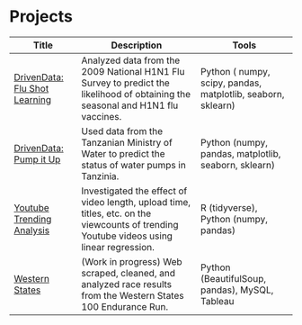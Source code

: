 # Projects

| Title | Description | Tools | 
| ----- | ----------- | ----- |
|[DrivenData: Flu Shot Learning](https://github.com/talanthier/h1n1-flu-vaccine-prediction)| Analyzed data from the 2009 National H1N1 Flu Survey to predict the likelihood of obtaining the seasonal and H1N1 flu vaccines.| Python ( numpy, scipy, pandas, matplotlib, seaborn, sklearn) |
|[DrivenData: Pump it Up](https://github.com/talanthier/Pump-It-Up-Water-Table-DrivenData) |  Used data from the Tanzanian Ministry of Water to predict the status of water pumps in Tanzinia. | Python (numpy, pandas, matplotlib, seaborn, sklearn)|
| [Youtube Trending Analysis](https://github.com/talanthier/youtube-trending-stat108) | Investigated the effect of video length, upload time, titles, etc. on the viewcounts of trending Youtube videos using linear regression. | R (tidyverse), Python (numpy, pandas)|
|[Western States](https://github.com/talanthier/wser) | (Work in progress) Web scraped, cleaned, and analyzed race results from the Western States 100 Endurance Run. | Python (BeautifulSoup, pandas), MySQL, Tableau |
